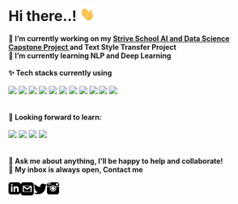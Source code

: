 <h1> Hi there..! <img src="https://github.com/UdawalaHewageDilan/UdawalaHewageDilan/blob/main/Hi.gif" width="29px"> </h1>


**🔭 I’m currently working on my <a href="https://github.com/UdawalaHewageDilan/capstonehttps://github.com/UdawalaHewageDilan/capstone"><b>Strive School AI and Data Science Capstone Project</b> </a> and Text Style Transfer Project**<br>
**🌱 I’m currently learning NLP and Deep Learning**
<br>
<br>
**✨ Tech stacks currently using** <br>
<br>
<code><a href="https://www.python.org/" target="_blank"><img height="50" src="https://www.vectorlogo.zone/logos/python/python-ar21.svg"></a></code>
<code><a href="https://pytorch.org/" target="_blank"><img height="50" src="https://www.vectorlogo.zone/logos/pytorch/pytorch-ar21.svg"></a></code>
<code><a href="https://jupyter.org/" target="_blank"><img height="50" src="https://www.vectorlogo.zone/logos/jupyter/jupyter-ar21.svg"></a></code>
<code><a href="https://analytics.google.com/" target="_blank"><img height="50" src="https://www.vectorlogo.zone/logos/google_analytics/google_analytics-ar21.svg"></a></code>
<code><a href="https://git-scm.com/" target="_blank"><img height="50" src="https://www.vectorlogo.zone/logos/git-scm/git-scm-ar21.svg"></a></code>
<code><a href="https://www.mysql.com/" target="_blank"><img height="50" src="https://www.vectorlogo.zone/logos/mysql/mysql-ar21.svg"></a></code>
<code><a href="https://www.sqlite.org/" target="_blank"><img height="50" src="https://www.vectorlogo.zone/logos/sqlite/sqlite-ar21.svg"></a></code>
<code><a href="https://www.json.org/" target="_blank"><img height="50" src="https://www.vectorlogo.zone/logos/json/json-ar21.svg"></a></code>
<code><a href="https://www.tensorflow.org/" target="_blank"><img height="50" src="https://www.vectorlogo.zone/logos/tensorflow/tensorflow-ar21.svg"></a></code>
<code><a href="https://opencv.org/" target="_blank"><img height="50" src="https://opencv.org/wp-content/uploads/2020/07/cropped-OpenCV_logo_white_600x.png"></a></code>
<code><a href="https://huggingface.co/" target="_blank"><img height="50" src="https://huggingface.co/front/assets/course-logo.svg"></a></code>
<br>
<br>
<br>
**🌱 Looking forward to learn:** <br>
<br>
<code><a href="https://www.javascript.com/" target="_blank"><img height="50" src="https://www.vectorlogo.zone/logos/javascript/javascript-ar21.svg"></a></code>
<code><a href="https://reactjs.org/" target="_blank"><img height="50" src="https://www.vectorlogo.zone/logos/reactjs/reactjs-ar21.svg"></a></code>
<code><a href="https://cloud.google.com/" target="_blank"><img height="50" src="https://www.vectorlogo.zone/logos/google_cloud/google_cloud-ar21.svg"></a></code>
<code><a href="https://aws.amazon.com/" target="_blank"><img height="50" src="https://www.vectorlogo.zone/logos/amazon_aws/amazon_aws-ar21.svg"></a></code>
<br>
<br>
<br>
**💬 Ask me about anything, I'll be happy to help and collaborate!** <br>
**💬 My inbox is always open, Contact me**
<br>
<br> 
  <a href="https://www.linkedin.com/in/kanishka-dilan-udawala-hewage-a1176120a/" target="_blank">
   <img align="left" alt="UdawalaHewageDilan | Linkedin" width="24px" src="https://github.com/UdawalaHewageDilan/UdawalaHewageDilan/blob/main/iconmonstr-linkedin-3.svg" />
  </a>
  <a href="mailto:udawaladilan@gmail.com" target="_blank">
    <img align="left" alt="UdawalaHewageDilan | Gmail" width="26px" src="https://github.com/UdawalaHewageDilan/UdawalaHewageDilan/blob/main/iconmonstr-gmail-3.svg" />
  </a>
  <a href="https://twitter.com/DilanUdawala" target="_blank">
    <img align="left" alt="UdawalaHewageDilan | Twitter" width="26px" src="https://github.com/UdawalaHewageDilan/UdawalaHewageDilan/blob/main/iconmonstr-twitter-1.svg" />
  </a>
  <a href="https://www.instagram.com/moustachedcroissant/" target="_blank">
    <img align="left" alt="UdawalaHewageDilan | Instagram" width="24px" src="https://github.com/UdawalaHewageDilan/UdawalaHewageDilan/blob/main/iconmonstr-instagram-1.svg" />
  </a>
<br>
<br>
